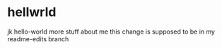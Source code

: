# hellwrld
jk hello-world
more stuff about me
this change is supposed to be in my readme-edits branch
